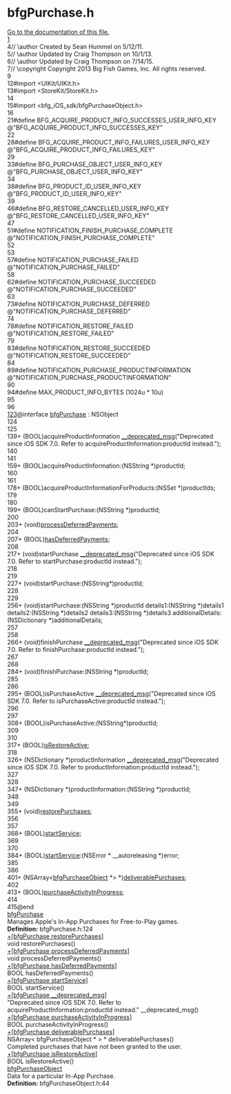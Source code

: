 # bfgPurchase.h

<div class="contents"><a href="bfg_purchase_8h.html">Go to the documentation of this file.</a><div class="fragment"><div class="line"><a id="l00001" name="l00001"></a><span class="lineno"><a class="line" href="interfacebfg_purchase.html#a7fb08fc7c6042682b37757a3abce7450">    1</a></span></div><div class="line"><a id="l00004" name="l00004"></a><span class="lineno">    4</span><span class="comment">// \author Created by Sean Hummel on 5/12/11.</span></div><div class="line"><a id="l00005" name="l00005"></a><span class="lineno">    5</span><span class="comment">// \author Updated by Craig Thompson on 10/1/13.</span></div><div class="line"><a id="l00006" name="l00006"></a><span class="lineno">    6</span><span class="comment">// \author Updated by Craig Thompson on 7/14/15.</span></div><div class="line"><a id="l00007" name="l00007"></a><span class="lineno">    7</span><span class="comment">// \copyright Copyright 2013 Big Fish Games, Inc. All rights reserved.</span></div><div class="line"><a id="l00009" name="l00009"></a><span class="lineno">    9</span><span class="comment"></span></div><div class="line"><a id="l00012" name="l00012"></a><span class="lineno">   12</span><span class="preprocessor">#import &lt;UIKit/UIKit.h&gt;</span></div><div class="line"><a id="l00013" name="l00013"></a><span class="lineno">   13</span><span class="preprocessor">#import &lt;StoreKit/StoreKit.h&gt;</span></div><div class="line"><a id="l00014" name="l00014"></a><span class="lineno">   14</span></div><div class="line"><a id="l00015" name="l00015"></a><span class="lineno">   15</span><span class="preprocessor">#import &lt;bfg_iOS_sdk/bfgPurchaseObject.h&gt;</span></div><div class="line"><a id="l00016" name="l00016"></a><span class="lineno">   16</span></div><div class="line"><a id="l00021" name="l00021"></a><span class="lineno">   21</span><span class="preprocessor">#define BFG_ACQUIRE_PRODUCT_INFO_SUCCESSES_USER_INFO_KEY    @&quot;BFG_ACQUIRE_PRODUCT_INFO_SUCCESSES_KEY&quot;</span></div><div class="line"><a id="l00022" name="l00022"></a><span class="lineno">   22</span></div><div class="line"><a id="l00028" name="l00028"></a><span class="lineno">   28</span><span class="preprocessor">#define BFG_ACQUIRE_PRODUCT_INFO_FAILURES_USER_INFO_KEY     @&quot;BFG_ACQUIRE_PRODUCT_INFO_FAILURES_KEY&quot;</span></div><div class="line"><a id="l00029" name="l00029"></a><span class="lineno">   29</span></div><div class="line"><a id="l00033" name="l00033"></a><span class="lineno">   33</span><span class="preprocessor">#define BFG_PURCHASE_OBJECT_USER_INFO_KEY                   @&quot;BFG_PURCHASE_OBJECT_USER_INFO_KEY&quot;</span></div><div class="line"><a id="l00034" name="l00034"></a><span class="lineno">   34</span></div><div class="line"><a id="l00038" name="l00038"></a><span class="lineno">   38</span><span class="preprocessor">#define BFG_PRODUCT_ID_USER_INFO_KEY                        @&quot;BFG_PRODUCT_ID_USER_INFO_KEY&quot;</span></div><div class="line"><a id="l00039" name="l00039"></a><span class="lineno">   39</span></div><div class="line"><a id="l00046" name="l00046"></a><span class="lineno">   46</span><span class="preprocessor">#define BFG_RESTORE_CANCELLED_USER_INFO_KEY                 @&quot;BFG_RESTORE_CANCELLED_USER_INFO_KEY&quot;</span></div><div class="line"><a id="l00047" name="l00047"></a><span class="lineno">   47</span></div><div class="line"><a id="l00051" name="l00051"></a><span class="lineno">   51</span><span class="preprocessor">#define NOTIFICATION_FINISH_PURCHASE_COMPLETE               @&quot;NOTIFICATION_FINISH_PURCHASE_COMPLETE&quot;</span></div><div class="line"><a id="l00052" name="l00052"></a><span class="lineno">   52</span></div><div class="line"><a id="l00053" name="l00053"></a><span class="lineno">   53</span></div><div class="line"><a id="l00057" name="l00057"></a><span class="lineno">   57</span><span class="preprocessor">#define NOTIFICATION_PURCHASE_FAILED                        @&quot;NOTIFICATION_PURCHASE_FAILED&quot;</span></div><div class="line"><a id="l00058" name="l00058"></a><span class="lineno">   58</span></div><div class="line"><a id="l00062" name="l00062"></a><span class="lineno">   62</span><span class="preprocessor">#define NOTIFICATION_PURCHASE_SUCCEEDED                     @&quot;NOTIFICATION_PURCHASE_SUCCEEDED&quot;</span></div><div class="line"><a id="l00063" name="l00063"></a><span class="lineno">   63</span></div><div class="line"><a id="l00073" name="l00073"></a><span class="lineno">   73</span><span class="preprocessor">#define NOTIFICATION_PURCHASE_DEFERRED                      @&quot;NOTIFICATION_PURCHASE_DEFERRED&quot;</span></div><div class="line"><a id="l00074" name="l00074"></a><span class="lineno">   74</span></div><div class="line"><a id="l00078" name="l00078"></a><span class="lineno">   78</span><span class="preprocessor">#define NOTIFICATION_RESTORE_FAILED                         @&quot;NOTIFICATION_RESTORE_FAILED&quot;</span></div><div class="line"><a id="l00079" name="l00079"></a><span class="lineno">   79</span></div><div class="line"><a id="l00083" name="l00083"></a><span class="lineno">   83</span><span class="preprocessor">#define NOTIFICATION_RESTORE_SUCCEEDED                      @&quot;NOTIFICATION_RESTORE_SUCCEEDED&quot;</span></div><div class="line"><a id="l00084" name="l00084"></a><span class="lineno">   84</span></div><div class="line"><a id="l00089" name="l00089"></a><span class="lineno">   89</span><span class="preprocessor">#define NOTIFICATION_PURCHASE_PRODUCTINFORMATION            @&quot;NOTIFICATION_PURCHASE_PRODUCTINFORMATION&quot;</span></div><div class="line"><a id="l00090" name="l00090"></a><span class="lineno">   90</span></div><div class="line"><a id="l00094" name="l00094"></a><span class="lineno">   94</span><span class="preprocessor">#define MAX_PRODUCT_INFO_BYTES                              (1024u * 10u)</span></div><div class="line"><a id="l00095" name="l00095"></a><span class="lineno">   95</span></div><div class="line"><a id="l00096" name="l00096"></a><span class="lineno">   96</span></div><div class="line"><a id="l00123" name="l00123"></a><span class="lineno"><a class="line" href="interfacebfg_purchase.html">  123</a></span><span class="keyword">@interface </span><a class="code hl_interface" href="interfacebfg_purchase.html">bfgPurchase</a> : NSObject</div><div class="line"><a id="l00124" name="l00124"></a><span class="lineno">  124</span></div><div class="line"><a id="l00125" name="l00125"></a><span class="lineno">  125</span></div><div class="line"><a id="l00139" name="l00139"></a><span class="lineno">  139</span>+ (BOOL)acquireProductInformation <a class="code hl_function" href="interfacebfg_purchase.html#a7fb08fc7c6042682b37757a3abce7450">__deprecated_msg</a>(&quot;Deprecated since iOS SDK 7.0. Refer to acquireProductInformation:productId instead.&quot;);</div><div class="line"><a id="l00140" name="l00140"></a><span class="lineno">  140</span></div><div class="line"><a id="l00141" name="l00141"></a><span class="lineno">  141</span></div><div class="line"><a id="l00159" name="l00159"></a><span class="lineno">  159</span>+ (BOOL)acquireProductInformation:(NSString *)productId;</div><div class="line"><a id="l00160" name="l00160"></a><span class="lineno">  160</span></div><div class="line"><a id="l00161" name="l00161"></a><span class="lineno">  161</span></div><div class="line"><a id="l00178" name="l00178"></a><span class="lineno">  178</span>+ (BOOL)acquireProductInformationForProducts:(NSSet *)productIds;</div><div class="line"><a id="l00179" name="l00179"></a><span class="lineno">  179</span></div><div class="line"><a id="l00180" name="l00180"></a><span class="lineno">  180</span></div><div class="line"><a id="l00199" name="l00199"></a><span class="lineno">  199</span>+ (BOOL)canStartPurchase:(NSString *)productId;</div><div class="line"><a id="l00200" name="l00200"></a><span class="lineno">  200</span></div><div class="line"><a id="l00203" name="l00203"></a><span class="lineno">  203</span>+ (void)<a class="code hl_function" href="interfacebfg_purchase.html#a3c62d01e1728522b64e24984969ab689">processDeferredPayments</a>;</div><div class="line"><a id="l00204" name="l00204"></a><span class="lineno">  204</span></div><div class="line"><a id="l00207" name="l00207"></a><span class="lineno">  207</span>+ (BOOL)<a class="code hl_function" href="interfacebfg_purchase.html#a4ed136923552aa276813abbbeb71ad51">hasDeferredPayments</a>;</div><div class="line"><a id="l00208" name="l00208"></a><span class="lineno">  208</span></div><div class="line"><a id="l00217" name="l00217"></a><span class="lineno">  217</span>+ (void)startPurchase <a class="code hl_function" href="interfacebfg_purchase.html#a7fb08fc7c6042682b37757a3abce7450">__deprecated_msg</a>(&quot;Deprecated since iOS SDK 7.0. Refer to startPurchase:productId instead.&quot;);</div><div class="line"><a id="l00218" name="l00218"></a><span class="lineno">  218</span></div><div class="line"><a id="l00219" name="l00219"></a><span class="lineno">  219</span></div><div class="line"><a id="l00227" name="l00227"></a><span class="lineno">  227</span>+ (void)startPurchase:(NSString*)productId;</div><div class="line"><a id="l00228" name="l00228"></a><span class="lineno">  228</span></div><div class="line"><a id="l00229" name="l00229"></a><span class="lineno">  229</span></div><div class="line"><a id="l00256" name="l00256"></a><span class="lineno">  256</span>+ (void)startPurchase:(NSString *)productId details1:(NSString *)details1 details2:(NSString *)details2 details3:(NSString *)details3 additionalDetails:(NSDictionary *)additionalDetails;</div><div class="line"><a id="l00257" name="l00257"></a><span class="lineno">  257</span></div><div class="line"><a id="l00258" name="l00258"></a><span class="lineno">  258</span></div><div class="line"><a id="l00266" name="l00266"></a><span class="lineno">  266</span>+ (void)finishPurchase <a class="code hl_function" href="interfacebfg_purchase.html#a7fb08fc7c6042682b37757a3abce7450">__deprecated_msg</a>(&quot;Deprecated since iOS SDK 7.0. Refer to finishPurchase:productId instead.&quot;);</div><div class="line"><a id="l00267" name="l00267"></a><span class="lineno">  267</span></div><div class="line"><a id="l00268" name="l00268"></a><span class="lineno">  268</span></div><div class="line"><a id="l00284" name="l00284"></a><span class="lineno">  284</span>+ (void)finishPurchase:(NSString *)productId;</div><div class="line"><a id="l00285" name="l00285"></a><span class="lineno">  285</span></div><div class="line"><a id="l00286" name="l00286"></a><span class="lineno">  286</span></div><div class="line"><a id="l00295" name="l00295"></a><span class="lineno">  295</span>+ (BOOL)isPurchaseActive <a class="code hl_function" href="interfacebfg_purchase.html#a7fb08fc7c6042682b37757a3abce7450">__deprecated_msg</a>(&quot;Deprecated since iOS SDK 7.0. Refer to isPurchaseActive:productId instead.&quot;);</div><div class="line"><a id="l00296" name="l00296"></a><span class="lineno">  296</span></div><div class="line"><a id="l00297" name="l00297"></a><span class="lineno">  297</span></div><div class="line"><a id="l00308" name="l00308"></a><span class="lineno">  308</span>+ (BOOL)isPurchaseActive:(NSString*)productId;</div><div class="line"><a id="l00309" name="l00309"></a><span class="lineno">  309</span></div><div class="line"><a id="l00310" name="l00310"></a><span class="lineno">  310</span></div><div class="line"><a id="l00317" name="l00317"></a><span class="lineno">  317</span>+ (BOOL)<a class="code hl_function" href="interfacebfg_purchase.html#afecc5a028712fe18e6baece34dc9970c">isRestoreActive</a>;</div><div class="line"><a id="l00318" name="l00318"></a><span class="lineno">  318</span></div><div class="line"><a id="l00326" name="l00326"></a><span class="lineno">  326</span>+ (NSDictionary *)productInformation <a class="code hl_function" href="interfacebfg_purchase.html#a7fb08fc7c6042682b37757a3abce7450">__deprecated_msg</a>(&quot;Deprecated since iOS SDK 7.0. Refer to productInformation:productId instead.&quot;);</div><div class="line"><a id="l00327" name="l00327"></a><span class="lineno">  327</span></div><div class="line"><a id="l00328" name="l00328"></a><span class="lineno">  328</span></div><div class="line"><a id="l00347" name="l00347"></a><span class="lineno">  347</span>+ (NSDictionary *)productInformation:(NSString *)productId;</div><div class="line"><a id="l00348" name="l00348"></a><span class="lineno">  348</span></div><div class="line"><a id="l00349" name="l00349"></a><span class="lineno">  349</span></div><div class="line"><a id="l00355" name="l00355"></a><span class="lineno">  355</span>+ (void)<a class="code hl_function" href="interfacebfg_purchase.html#a2c14a1e6ebedf6086858bdf302ff0203">restorePurchases</a>;</div><div class="line"><a id="l00356" name="l00356"></a><span class="lineno">  356</span></div><div class="line"><a id="l00357" name="l00357"></a><span class="lineno">  357</span></div><div class="line"><a id="l00368" name="l00368"></a><span class="lineno">  368</span>+ (BOOL)<a class="code hl_function" href="interfacebfg_purchase.html#a7e65cc9f7675225f2133d39a56fa1fe1">startService</a>;</div><div class="line"><a id="l00369" name="l00369"></a><span class="lineno">  369</span></div><div class="line"><a id="l00370" name="l00370"></a><span class="lineno">  370</span></div><div class="line"><a id="l00384" name="l00384"></a><span class="lineno">  384</span>+ (BOOL)<a class="code hl_function" href="interfacebfg_purchase.html#a7e65cc9f7675225f2133d39a56fa1fe1">startService</a>:(NSError * __autoreleasing *)error;</div><div class="line"><a id="l00385" name="l00385"></a><span class="lineno">  385</span></div><div class="line"><a id="l00386" name="l00386"></a><span class="lineno">  386</span></div><div class="line"><a id="l00401" name="l00401"></a><span class="lineno">  401</span>+ (NSArray&lt;<a class="code hl_interface" href="interfacebfg_purchase_object.html">bfgPurchaseObject</a> *&gt; *)<a class="code hl_function" href="interfacebfg_purchase.html#afb35c515fcfe08d949a83f7bee62ab42">deliverablePurchases</a>;</div><div class="line"><a id="l00402" name="l00402"></a><span class="lineno">  402</span></div><div class="line"><a id="l00413" name="l00413"></a><span class="lineno">  413</span>+ (BOOL)<a class="code hl_function" href="interfacebfg_purchase.html#ac39b455f05d11d2192419842520bdd4f">purchaseActivityInProgress</a>;</div><div class="line"><a id="l00414" name="l00414"></a><span class="lineno">  414</span></div><div class="line"><a id="l00415" name="l00415"></a><span class="lineno">  415</span><span class="keyword">@end</span></div><div class="ttc" id="ainterfacebfg_purchase_html"><div class="ttname"><a href="interfacebfg_purchase.html">bfgPurchase</a></div><div class="ttdoc">Manages Apple's In-App Purchases for Free-to-Play games.</div><div class="ttdef"><b>Definition:</b> bfgPurchase.h:124</div></div><div class="ttc" id="ainterfacebfg_purchase_html_a2c14a1e6ebedf6086858bdf302ff0203"><div class="ttname"><a href="interfacebfg_purchase.html#a2c14a1e6ebedf6086858bdf302ff0203">+[bfgPurchase restorePurchases]</a></div><div class="ttdeci">void restorePurchases()</div></div><div class="ttc" id="ainterfacebfg_purchase_html_a3c62d01e1728522b64e24984969ab689"><div class="ttname"><a href="interfacebfg_purchase.html#a3c62d01e1728522b64e24984969ab689">+[bfgPurchase processDeferredPayments]</a></div><div class="ttdeci">void processDeferredPayments()</div></div><div class="ttc" id="ainterfacebfg_purchase_html_a4ed136923552aa276813abbbeb71ad51"><div class="ttname"><a href="interfacebfg_purchase.html#a4ed136923552aa276813abbbeb71ad51">+[bfgPurchase hasDeferredPayments]</a></div><div class="ttdeci">BOOL hasDeferredPayments()</div></div><div class="ttc" id="ainterfacebfg_purchase_html_a7e65cc9f7675225f2133d39a56fa1fe1"><div class="ttname"><a href="interfacebfg_purchase.html#a7e65cc9f7675225f2133d39a56fa1fe1">+[bfgPurchase startService]</a></div><div class="ttdeci">BOOL startService()</div></div><div class="ttc" id="ainterfacebfg_purchase_html_a7fb08fc7c6042682b37757a3abce7450"><div class="ttname"><a href="interfacebfg_purchase.html#a7fb08fc7c6042682b37757a3abce7450">+[bfgPurchase __deprecated_msg]</a></div><div class="ttdeci">&quot;Deprecated since iOS SDK 7.0. Refer to acquireProductInformation:productId instead.&quot; __deprecated_msg()</div></div><div class="ttc" id="ainterfacebfg_purchase_html_ac39b455f05d11d2192419842520bdd4f"><div class="ttname"><a href="interfacebfg_purchase.html#ac39b455f05d11d2192419842520bdd4f">+[bfgPurchase purchaseActivityInProgress]</a></div><div class="ttdeci">BOOL purchaseActivityInProgress()</div></div><div class="ttc" id="ainterfacebfg_purchase_html_afb35c515fcfe08d949a83f7bee62ab42"><div class="ttname"><a href="interfacebfg_purchase.html#afb35c515fcfe08d949a83f7bee62ab42">+[bfgPurchase deliverablePurchases]</a></div><div class="ttdeci">NSArray&lt; bfgPurchaseObject * &gt; * deliverablePurchases()</div><div class="ttdoc">Completed purchases that have not been granted to the user.</div></div><div class="ttc" id="ainterfacebfg_purchase_html_afecc5a028712fe18e6baece34dc9970c"><div class="ttname"><a href="interfacebfg_purchase.html#afecc5a028712fe18e6baece34dc9970c">+[bfgPurchase isRestoreActive]</a></div><div class="ttdeci">BOOL isRestoreActive()</div></div><div class="ttc" id="ainterfacebfg_purchase_object_html"><div class="ttname"><a href="interfacebfg_purchase_object.html">bfgPurchaseObject</a></div><div class="ttdoc">Data for a particular In-App Purchase.</div><div class="ttdef"><b>Definition:</b> bfgPurchaseObject.h:44</div></div></div> 
